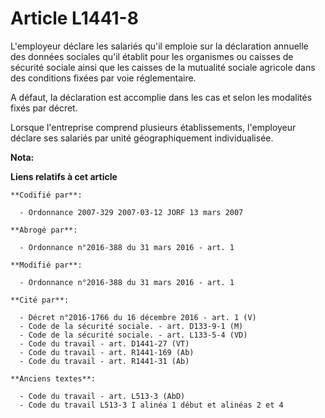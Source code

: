 # Article L1441-8

L'employeur déclare les salariés qu'il emploie sur la déclaration annuelle des données sociales qu'il établit pour les
organismes ou caisses de sécurité sociale ainsi que les caisses de la mutualité sociale agricole dans des conditions fixées
par voie réglementaire. 

A défaut, la déclaration est accomplie dans les cas et selon les modalités fixés par décret. 

Lorsque l'entreprise comprend plusieurs établissements, l'employeur déclare ses salariés par unité géographiquement
individualisée.

**Nota:**



**Liens relatifs à cet article**

	**Codifié par**:

	  - Ordonnance 2007-329 2007-03-12 JORF 13 mars 2007

	**Abrogé par**:

	  - Ordonnance n°2016-388 du 31 mars 2016 - art. 1

	**Modifié par**:

	  - Ordonnance n°2016-388 du 31 mars 2016 - art. 1

	**Cité par**:

	  - Décret n°2016-1766 du 16 décembre 2016 - art. 1 (V)
	  - Code de la sécurité sociale. - art. D133-9-1 (M)
	  - Code de la sécurité sociale. - art. L133-5-4 (VD)
	  - Code du travail - art. D1441-27 (VT)
	  - Code du travail - art. R1441-169 (Ab)
	  - Code du travail - art. R1441-31 (Ab)

	**Anciens textes**:

	  - Code du travail - art. L513-3 (AbD)
	  - Code du travail L513-3 I alinéa 1 début et alinéas 2 et 4
